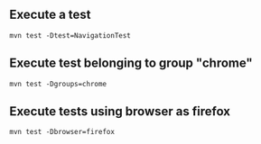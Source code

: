## Execute a test
`mvn test -Dtest=NavigationTest`

## Execute test belonging to group "chrome"
`mvn test -Dgroups=chrome`

## Execute tests using browser as firefox
`mvn test -Dbrowser=firefox`